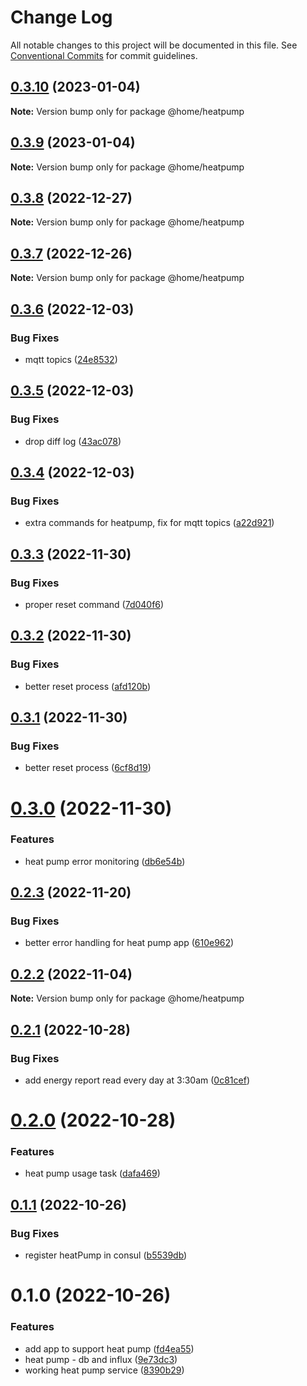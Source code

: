 # Change Log

All notable changes to this project will be documented in this file.
See [Conventional Commits](https://conventionalcommits.org) for commit guidelines.

## [0.3.10](https://github.com/mariusz-kabala/homeAutomation/compare/@home/heatpump@0.3.9...@home/heatpump@0.3.10) (2023-01-04)

**Note:** Version bump only for package @home/heatpump





## [0.3.9](https://github.com/mariusz-kabala/homeAutomation/compare/@home/heatpump@0.3.8...@home/heatpump@0.3.9) (2023-01-04)

**Note:** Version bump only for package @home/heatpump





## [0.3.8](https://github.com/mariusz-kabala/homeAutomation/compare/@home/heatpump@0.3.7...@home/heatpump@0.3.8) (2022-12-27)

**Note:** Version bump only for package @home/heatpump





## [0.3.7](https://github.com/mariusz-kabala/homeAutomation/compare/@home/heatpump@0.3.6...@home/heatpump@0.3.7) (2022-12-26)

**Note:** Version bump only for package @home/heatpump





## [0.3.6](https://github.com/mariusz-kabala/homeAutomation/compare/@home/heatpump@0.3.5...@home/heatpump@0.3.6) (2022-12-03)


### Bug Fixes

* mqtt topics ([24e8532](https://github.com/mariusz-kabala/homeAutomation/commit/24e8532772f43dddbf97fc3e33fa4ae428f67b6f))





## [0.3.5](https://github.com/mariusz-kabala/homeAutomation/compare/@home/heatpump@0.3.4...@home/heatpump@0.3.5) (2022-12-03)


### Bug Fixes

* drop diff log ([43ac078](https://github.com/mariusz-kabala/homeAutomation/commit/43ac078cb1d513693057e9688db58f97b1e5341b))





## [0.3.4](https://github.com/mariusz-kabala/homeAutomation/compare/@home/heatpump@0.3.3...@home/heatpump@0.3.4) (2022-12-03)


### Bug Fixes

* extra commands for heatpump, fix for mqtt topics ([a22d921](https://github.com/mariusz-kabala/homeAutomation/commit/a22d921d3e7c8016e07b5d0344a3b4bb9f328e79))





## [0.3.3](https://github.com/mariusz-kabala/homeAutomation/compare/@home/heatpump@0.3.2...@home/heatpump@0.3.3) (2022-11-30)


### Bug Fixes

* proper reset command ([7d040f6](https://github.com/mariusz-kabala/homeAutomation/commit/7d040f69499ac06681f8782e64f37c65221c53d7))





## [0.3.2](https://github.com/mariusz-kabala/homeAutomation/compare/@home/heatpump@0.3.1...@home/heatpump@0.3.2) (2022-11-30)


### Bug Fixes

* better reset process ([afd120b](https://github.com/mariusz-kabala/homeAutomation/commit/afd120b2375e7b2e83605c26b94251e0db569838))





## [0.3.1](https://github.com/mariusz-kabala/homeAutomation/compare/@home/heatpump@0.3.0...@home/heatpump@0.3.1) (2022-11-30)


### Bug Fixes

* better reset process ([6cf8d19](https://github.com/mariusz-kabala/homeAutomation/commit/6cf8d197bd79076d761d6c405c9960fd2e5401a5))





# [0.3.0](https://github.com/mariusz-kabala/homeAutomation/compare/@home/heatpump@0.2.3...@home/heatpump@0.3.0) (2022-11-30)


### Features

* heat pump error monitoring ([db6e54b](https://github.com/mariusz-kabala/homeAutomation/commit/db6e54b5a3468ff60b06efbbc9e100d77b4e6335))





## [0.2.3](https://github.com/mariusz-kabala/homeAutomation/compare/@home/heatpump@0.2.2...@home/heatpump@0.2.3) (2022-11-20)


### Bug Fixes

* better error handling for heat pump app ([610e962](https://github.com/mariusz-kabala/homeAutomation/commit/610e962cba2940083913ba037fc3653ddc318d21))





## [0.2.2](https://github.com/mariusz-kabala/homeAutomation/compare/@home/heatpump@0.2.1...@home/heatpump@0.2.2) (2022-11-04)

**Note:** Version bump only for package @home/heatpump





## [0.2.1](https://github.com/mariusz-kabala/homeAutomation/compare/@home/heatpump@0.2.0...@home/heatpump@0.2.1) (2022-10-28)


### Bug Fixes

* add energy report read every day at 3:30am ([0c81cef](https://github.com/mariusz-kabala/homeAutomation/commit/0c81cef1e9ed6745b36e80049645004e967ce82e))





# [0.2.0](https://github.com/mariusz-kabala/homeAutomation/compare/@home/heatpump@0.1.1...@home/heatpump@0.2.0) (2022-10-28)


### Features

* heat pump usage task ([dafa469](https://github.com/mariusz-kabala/homeAutomation/commit/dafa46909403ea77b5018b28a457ba1eb55ed8f2))





## [0.1.1](https://github.com/mariusz-kabala/homeAutomation/compare/@home/heatpump@0.1.0...@home/heatpump@0.1.1) (2022-10-26)


### Bug Fixes

* register heatPump in consul ([b5539db](https://github.com/mariusz-kabala/homeAutomation/commit/b5539db513f0bd68f3af21112b8c1fa53a4de096))





# 0.1.0 (2022-10-26)


### Features

* add app to support heat pump ([fd4ea55](https://github.com/mariusz-kabala/homeAutomation/commit/fd4ea55d62b1c2142409aca912c837e6fbb6860c))
* heat pump - db and influx ([9e73dc3](https://github.com/mariusz-kabala/homeAutomation/commit/9e73dc36ac5ad200ff2d3d4a6a20cdcaab195de5))
* working heat pump service ([8390b29](https://github.com/mariusz-kabala/homeAutomation/commit/8390b295e74c3b63ca44224d0cbb3894fb27462b))
